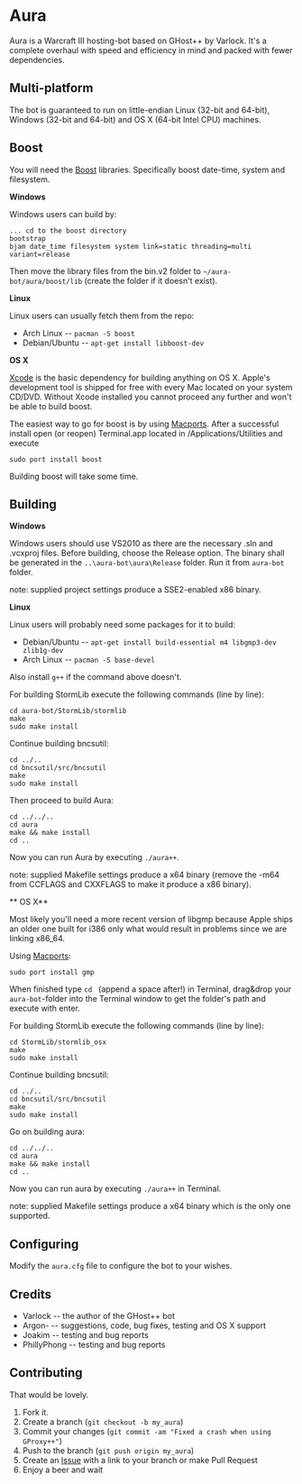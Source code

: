 Aura
=============

Aura is a Warcraft III hosting-bot based on GHost++ by Varlock. It's a complete
overhaul with speed and efficiency in mind and packed with fewer dependencies.

Multi-platform
------------

The bot is guaranteed to run on little-endian Linux (32-bit and 64-bit), Windows (32-bit and 64-bit) and OS X (64-bit Intel CPU) machines.

Boost
------------

You will need the [Boost](http://www.boost.org/users/download/) libraries. Specifically
boost date-time, system and filesystem.

**Windows**

Windows users can build by:
	
	... cd to the boost directory
	bootstrap
	bjam date_time filesystem system link=static threading=multi variant=release
	
Then move the library files from the bin.v2 folder to `~/aura-bot/aura/boost/lib` (create the folder
if it doesn't exist).

**Linux**

Linux users can usually fetch them from the repo:

* Arch Linux -- `pacman -S boost`
* Debian/Ubuntu -- `apt-get install libboost-dev`

**OS X**

[Xcode](http://developer.apple.com/technologies/xcode.html) is the basic dependency for building anything on OS X.
Apple's development tool is shipped for free with every Mac located on your system CD/DVD.
Without Xcode installed you cannot proceed any further and won't be able to build boost.

The easiest way to go for boost is by using [Macports](http://www.macports.org/).
After a successful install open (or reopen) Terminal.app located in /Applications/Utilities and execute

	sudo port install boost
	
Building boost will take some time.

Building
------------

**Windows**

Windows users should use VS2010 as there are the necessary .sln and .vcxproj files. Before
building, choose the Release option. The binary shall be generated in the `..\aura-bot\aura\Release` folder.
Run it from `aura-bot` folder.

note: supplied project settings produce a SSE2-enabled x86 binary.

**Linux**

Linux users will probably need some packages for it to build:

* Debian/Ubuntu -- `apt-get install build-essential m4 libgmp3-dev zlib1g-dev`
* Arch Linux -- `pacman -S base-devel`
	
Also install `g++` if the command above doesn't.

For building StormLib execute the following commands (line by line):	
	
	cd aura-bot/StormLib/stormlib
	make
	sudo make install

Continue building bncsutil:

	cd ../..
	cd bncsutil/src/bncsutil
	make
	sudo make install	
	
Then proceed to build Aura:

	cd ../../..
	cd aura
	make && make install
	cd ..
	
Now you can run Aura by executing `./aura++`.

note: supplied Makefile settings produce a x64 binary (remove the -m64 from CCFLAGS and CXXFLAGS to make it produce a x86 binary).

** OS X**

Most likely you'll need a more recent version of libgmp because Apple ships an older one built for i386 only
what would result in problems since we are linking x86_64.

Using [Macports](http://www.macports.org/):

	sudo port install gmp
   
When finished type `cd ` (append a space after!) in Terminal, drag&drop your `aura-bot`-folder into the Terminal 
window to get the folder's path and execute with enter.

For building StormLib execute the following commands (line by line):

	cd StormLib/stormlib_osx
	make
	sudo make install
   
Continue building bncsutil:

	cd ../..
	cd bncsutil/src/bncsutil
	make
	sudo make install
   
Go on building aura:

	cd ../../..
	cd aura
	make && make install
	cd ..
   
Now you can run aura by executing `./aura++` in Terminal.

note: supplied Makefile settings produce a x64 binary which is the only one supported.

Configuring
-----------

Modify the `aura.cfg` file to configure the bot to your wishes.

Credits
-----

* Varlock -- the author of the GHost++ bot
* Argon- -- suggestions, code, bug fixes, testing and OS X support
* Joakim -- testing and bug reports
* PhillyPhong -- testing and bug reports

Contributing
------------

That would be lovely.

1. Fork it.
2. Create a branch (`git checkout -b my_aura`)
3. Commit your changes (`git commit -am "Fixed a crash when using GProxy++"`)
4. Push to the branch (`git push origin my_aura`)
5. Create an [Issue][1] with a link to your branch or make Pull Request
6. Enjoy a beer and wait

[1]: https://github.com/Josko/aura-bot/issues
